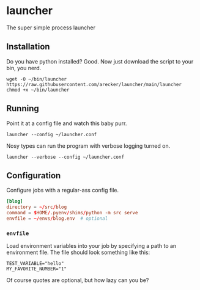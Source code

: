 # launcher

The super simple process launcher

## Installation

Do you have python installed?  Good.  Now just download the script to
your bin, you nerd.

```shell
wget -O ~/bin/launcher https://raw.githubusercontent.com/arecker/launcher/main/launcher
chmod +x ~/bin/launcher
```

## Running

Point it at a config file and watch this baby purr.

```shell
launcher --config ~/launcher.conf
```

Nosy types can run the program with verbose logging turned on.

```shell
launcher --verbose --config ~/launcher.conf
```

## Configuration

Configure jobs with a regular-ass config file.

```conf
[blog]
directory = ~/src/blog
command = $HOME/.pyenv/shims/python -m src serve
envfile = ~/envs/blog.env  # optional
```

### `envfile`

Load environment variables into your job by specifying a path to an
environment file.  The file should look something like this:

    TEST_VARIABLE="hello"
    MY_FAVORITE_NUMBER="1"

Of course quotes are optional, but how lazy can you be?
